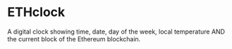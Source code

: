 # ETHclock
A digital clock showing time, date, day of the week, local temperature AND the current block of the Ethereum blockchain.
